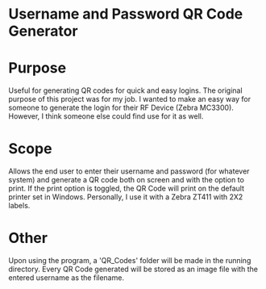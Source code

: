 # Username and Password QR Code Generator


# Purpose
Useful for generating QR codes for quick and easy logins. The original purpose of this project was for my job. I wanted
to make an easy way for someone to generate the login for their RF Device (Zebra MC3300). However, I think someone else
could find use for it as well.

# Scope
Allows the end user to enter their username and password (for whatever system) and generate a QR code both on screen
and with the option to print. If the print option is toggled, the QR Code will print on the default printer set in Windows.
Personally, I use it with a Zebra ZT411 with 2X2 labels.

# Other
Upon using the program, a 'QR_Codes' folder will be made in the running directory. Every QR Code generated will be stored
as an image file with the entered username as the filename.


